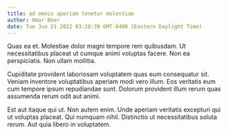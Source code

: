 ```yaml
---
title: ad omnis aperiam tenetur molestiae
author: Omar Beer
date: Tue Jun 21 2022 03:28:39 GMT-0400 (Eastern Daylight Time)
---
```

Quas ea et. Molestiae dolor magni tempore rem quibusdam. Ut necessitatibus placeat ut cumque animi voluptas facere. Non ea perspiciatis. Non ullam mollitia.

 Cupiditate provident laboriosam voluptatem quas eum consequatur sit. Veniam inventore voluptatibus aperiam modi vero illum. Eos veritatis eum cum tempore ipsum repudiandae sunt. Dolorum provident illum rerum quas assumenda rerum odit aut animi.

 Est aut itaque qui ut. Non autem enim. Unde aperiam veritatis excepturi qui ut voluptas placeat. Qui numquam nihil. Distinctio ut necessitatibus soluta rerum. Aut quia libero in voluptatem.